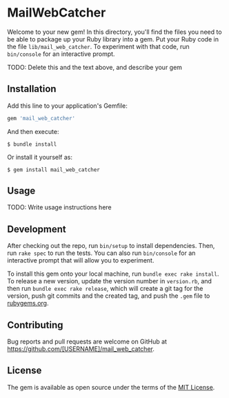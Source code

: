 # MailWebCatcher

Welcome to your new gem! In this directory, you'll find the files you need to be able to package up your Ruby library into a gem. Put your Ruby code in the file `lib/mail_web_catcher`. To experiment with that code, run `bin/console` for an interactive prompt.

TODO: Delete this and the text above, and describe your gem

## Installation

Add this line to your application's Gemfile:

```ruby
gem 'mail_web_catcher'
```

And then execute:

    $ bundle install

Or install it yourself as:

    $ gem install mail_web_catcher

## Usage

TODO: Write usage instructions here

## Development

After checking out the repo, run `bin/setup` to install dependencies. Then, run `rake spec` to run the tests. You can also run `bin/console` for an interactive prompt that will allow you to experiment.

To install this gem onto your local machine, run `bundle exec rake install`. To release a new version, update the version number in `version.rb`, and then run `bundle exec rake release`, which will create a git tag for the version, push git commits and the created tag, and push the `.gem` file to [rubygems.org](https://rubygems.org).

## Contributing

Bug reports and pull requests are welcome on GitHub at https://github.com/[USERNAME]/mail_web_catcher.

## License

The gem is available as open source under the terms of the [MIT License](https://opensource.org/licenses/MIT).
